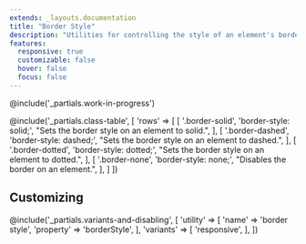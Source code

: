```yaml
---
extends: _layouts.documentation
title: "Border Style"
description: "Utilities for controlling the style of an element's borders."
features:
  responsive: true
  customizable: false
  hover: false
  focus: false
---
```


@include('_partials.work-in-progress')

@include('_partials.class-table', [
  'rows' => [
    [
      '.border-solid',
      'border-style: solid;',
      "Sets the border style on an element to solid.",
    ],
    [
      '.border-dashed',
      'border-style: dashed;',
      "Sets the border style on an element to dashed.",
    ],
    [
      '.border-dotted',
      'border-style: dotted;',
      "Sets the border style on an element to dotted.",
    ],
    [
      '.border-none',
      'border-style: none;',
      "Disables the border on an element.",
    ],
  ]
])


## Customizing

@include('_partials.variants-and-disabling', [
    'utility' => [
        'name' => 'border style',
        'property' => 'borderStyle',
    ],
    'variants' => [
        'responsive',
    ],
])

